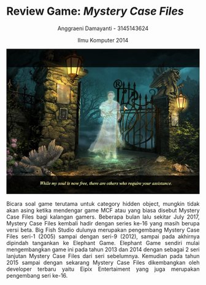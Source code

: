 <body>
   <h1>Review Game: <i>Mystery Case Files</i></h1>
   <p align="center">Anggraeni Damayanti - 3145143624</p>
   <p align="center">Ilmu Komputer 2014</p>
   <p align="center"><img src="Ghost.jpg"/></p>
   <p align="justify">Bicara soal game terutama untuk category hidden object, mungkin tidak akan asing ketika mendengar game MCF atau yang biasa disebut Mystery Case Files bagi kalangan gamers. Beberapa bulan lalu sekitar July 2017, Mystery Case Files kembali hadir dengan series ke-16 yang masih berupa versi beta. Big Fish Studio dulunya merupakan pengembang Mystery Case Files seri-1 (2005) sampai dengan seri-9 (2012), sampai pada akhirnya dipindah tangankan ke Elephant Game. Elephant Game sendiri mulai mengembangkan game ini pada tahun 2013 dan 2014 dengan sebagai 2 seri lanjutan Mystery Case Files dari seri sebelumnya. Kemudian pada tahun 2015 sampai dengan sekarang Mystery Case Files dikembangkan oleh developer terbaru yaitu Eipix Entertaiment yang juga merupakan pengembang seri ke-16.</p>
</body>
</html>
